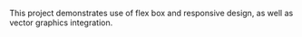 This project demonstrates use of flex box and responsive design, as well as vector graphics integration. 
